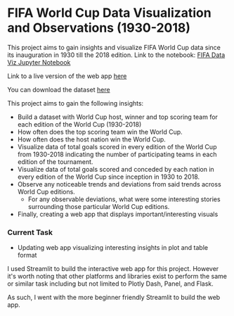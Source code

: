 # FIFA World Cup Data Visualization and Observations (1930-2018)
This project aims to gain insights and visualize FIFA World Cup data since its inauguration in 1930 till the 2018 edition. Link to the notebook: [FIFA Data Viz Jupyter Notebook](notebook/fifa-world-cup-1930-2018.ipynb)

Link to a live version of the web app [here](https://binyoh1-fifa-world-cup-dataviz-app-wu31th.streamlitapp.com/)

You can download the dataset [here](https://www.kaggle.com/datasets/iamsouravbanerjee/fifa-football-world-cup-dataset)

This project aims to gain the following insights:
- Build a dataset with World Cup host, winner and top scoring team for each edition of the World Cup (1930-2018)
- How often does the top scoring team win the World Cup.
- How often does the host nation win the World Cup.
- Visualize data of total goals scored in every edition of the World Cup from 1930-2018 indicating the number of participating teams in each edition of the tournament.
- Visualize data of total goals scored and conceded by each nation in every edition of the World Cup since inception in 1930 to 2018.
- Observe any noticeable trends and deviations from said trends across World Cup editions.
  - For any observable deviations, what were some interesting stories surrounding those particular World Cup editions.
- Finally, creating a web app that displays important/interesting visuals


### Current Task
- Updating web app visualizing interesting insights in plot and table format

I used Streamlit to build the interactive web app for this project. However it's worth noting that other platforms and libraries exist to perform the same or similar task including but not limited to Plotly Dash, Panel, and Flask.

As such, I went with the more beginner friendly Streamlit to build the web app.

